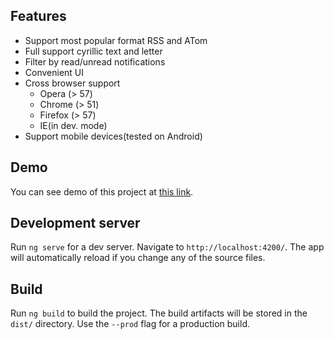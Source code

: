 ## Features

* Support most popular format RSS and ATom
* Full support cyrillic text and letter 
* Filter by read/unread notifications
* Convenient UI
* Cross browser support
    * Opera (> 57)
    * Chrome (> 51)
    * Firefox (> 57)
    * IE(in dev. mode)
* Support mobile devices(tested on Android)

## Demo

You can see demo of this project at [this link](http://crpgenius.000webhostapp.com/).

## Development server

Run `ng serve` for a dev server. Navigate to `http://localhost:4200/`. The app will automatically reload if you change any of the source files.


## Build

Run `ng build` to build the project. The build artifacts will be stored in the `dist/` directory. Use the `--prod` flag for a production build.

